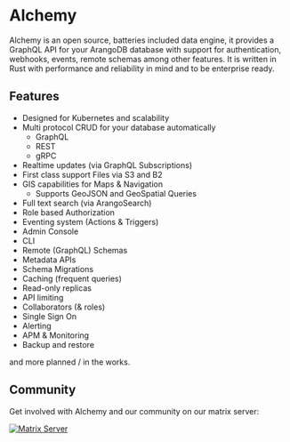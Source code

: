 
# Alchemy

Alchemy is an open source, batteries included data engine, it provides a GraphQL API for your ArangoDB database with support for authentication, webhooks, events, remote schemas among other features. It is written in Rust with performance and reliability in mind and to be enterprise ready.

## Features
- Designed for Kubernetes and scalability
- Multi protocol CRUD for your database automatically
	- GraphQL
	- REST
	- gRPC
- Realtime updates (via GraphQL Subscriptions)
- First class support Files via S3 and B2
- GIS capabilities for Maps & Navigation
	- Supports GeoJSON and GeoSpatial Queries
- Full text search (via ArangoSearch)
- Role based Authorization
- Eventing system (Actions & Triggers)
- Admin Console
- CLI
- Remote (GraphQL) Schemas
- Metadata APIs
- Schema Migrations
- Caching (frequent queries)
- Read-only replicas
- API limiting
- Collaborators (& roles)
- Single Sign On
- Alerting
- APM & Monitoring
- Backup and restore

and more planned / in the works.

## Community

Get involved with Alchemy and our community on our matrix server:

[![Matrix Server](https://matrix.org/blog/wp-content/uploads/2015/01/logo1.png)](https://matrix.to/#/#alchemy:matrix.org)




